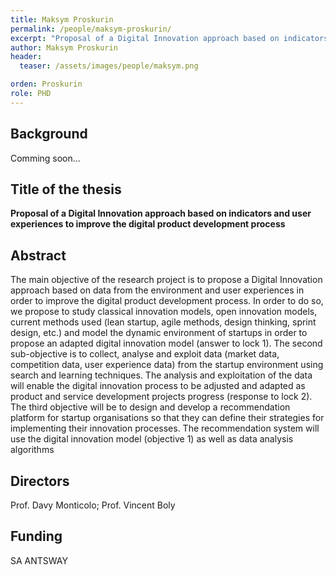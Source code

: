 ```yaml
---
title: Maksym Proskurin
permalink: /people/maksym-proskurin/
excerpt: "Proposal of a Digital Innovation approach based on indicators and user experiences to improve the digital product development process"
author: Maksym Proskurin
header:
  teaser: /assets/images/people/maksym.png

orden: Proskurin
role: PHD
---
```




## Background

Comming soon...


## Title of the thesis

**Proposal of a Digital Innovation approach based on indicators and user experiences to improve the digital product development process**

## Abstract

The main objective of the research project is to propose a Digital Innovation approach based on data from the environment and user experiences in order to improve the digital product development process.
In order to do so, we propose to study classical innovation models, open innovation models, current methods used (lean startup, agile methods, design thinking, sprint design, etc.) and model the dynamic environment of startups in order to propose an adapted digital innovation model (answer to lock 1).
The second sub-objective is to collect, analyse and exploit data (market data, competition data, user experience data) from the startup environment using search and learning techniques. The analysis and exploitation of the data will enable the digital innovation process to be adjusted and adapted as product and service development projects progress (response to lock 2).
The third objective will be to design and develop a recommendation platform for startup organisations so that they can define their strategies for implementing their innovation processes. The recommendation system will use the digital innovation model (objective 1) as well as data analysis algorithms

## Directors 

Prof. Davy Monticolo; Prof. Vincent Boly

## Funding 

SA ANTSWAY